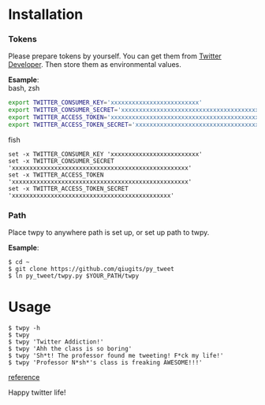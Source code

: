 # Installation
### Tokens
Please prepare tokens by yourself. 
You can get them from [Twitter Developer][Twitter Developer].
Then store them as environmental values.

**Esample**:\
bash, zsh
```bash
export TWITTER_CONSUMER_KEY='xxxxxxxxxxxxxxxxxxxxxxxxx'
export TWITTER_CONSUMER_SECRET='xxxxxxxxxxxxxxxxxxxxxxxxxxxxxxxxxxxxxxxxxxxxxxxxxx'
export TWITTER_ACCESS_TOKEN='xxxxxxxxxxxxxxxxxxxxxxxxxxxxxxxxxxxxxxxxxxxxxxxxxx'
export TWITTER_ACCESS_TOKEN_SECRET='xxxxxxxxxxxxxxxxxxxxxxxxxxxxxxxxxxxxxxxxxxxxx'
```

fish
```fish
set -x TWITTER_CONSUMER_KEY 'xxxxxxxxxxxxxxxxxxxxxxxxx'
set -x TWITTER_CONSUMER_SECRET 'xxxxxxxxxxxxxxxxxxxxxxxxxxxxxxxxxxxxxxxxxxxxxxxxxx'
set -x TWITTER_ACCESS_TOKEN 'xxxxxxxxxxxxxxxxxxxxxxxxxxxxxxxxxxxxxxxxxxxxxxxxxx'
set -x TWITTER_ACCESS_TOKEN_SECRET 'xxxxxxxxxxxxxxxxxxxxxxxxxxxxxxxxxxxxxxxxxxxxx'
```

### Path
Place twpy to anywhere path is set up, or set up path to twpy.

**Esample**:
```terminal
$ cd ~
$ git clone https://github.com/qiugits/py_tweet
$ ln py_tweet/twpy.py $YOUR_PATH/twpy
```

# Usage
```
$ twpy -h
$ twpy
$ twpy 'Twitter Addiction!'
$ twpy 'Ahh the class is so boring'
$ twpy 'Sh*t! The professor found me tweeting! F*ck my life!'
$ twpy 'Professor N*sh*'s class is freaking AWESOME!!!'
```

[reference](https://twitter.com/YasuharuNishi/status/958213927053099008)

Happy twitter life!


[Twitter Developer]: https://developer.twitter.com

